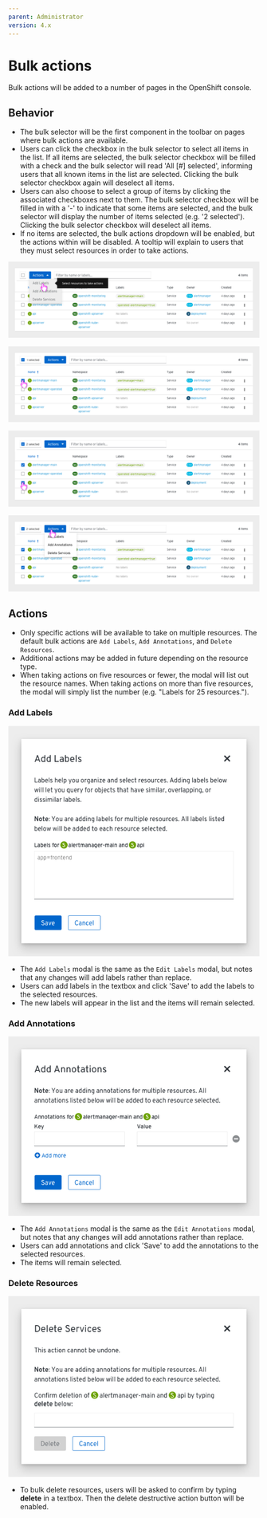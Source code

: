 ```yaml
---
parent: Administrator
version: 4.x
---
```


# Bulk actions

Bulk actions will be added to a number of pages in the OpenShift console.


## Behavior
* The bulk selector will be the first component in the toolbar on pages where bulk actions are available.
* Users can click the checkbox in the bulk selector to select all items in the list. If all items are selected, the bulk selector checkbox will be filled with a check and the bulk selector will read 'All [#] selected', informing users that all known items in the list are selected. Clicking the bulk selector checkbox again will deselect all items.
* Users can also choose to select a group of items by clicking the associated checkboxes next to them. The bulk selector checkbox will be filled in with a '-' to indicate that some items are selected, and the bulk selector will display the number of items selected (e.g. '2 selected'). Clicking the bulk selector checkbox will deselect all items.
* If no items are selected, the bulk actions dropdown will be enabled, but the actions within will be disabled. A tooltip will explain to users that they must select resources in order to take actions.

![1](img/1.png)

![2](img/2.png)

![3](img/3.png)

![4](img/4.png)

## Actions
* Only specific actions will be available to take on multiple resources. The default bulk actions are `Add Labels`, `Add Annotations`, and `Delete Resources`.
* Additional actions may be added in future depending on the resource type.
* When taking actions on five resources or fewer, the modal will list out the resource names. When taking actions on more than five resources, the modal will simply list the number (e.g. "Labels for 25 resources.").

### Add Labels
![5](img/add-labels.png)
* The `Add Labels` modal is the same as the `Edit Labels` modal, but notes that any changes will add labels rather than replace.
* Users can add labels in the textbox and click 'Save' to add the labels to the selected resources.
* The new labels will appear in the list and the items will remain selected.

### Add Annotations
![6](img/add-annotations.png)
* The `Add Annotations` modal is the same as the `Edit Annotations` modal, but notes that any changes will add annotations rather than replace.
* Users can add annotations and click 'Save' to add the annotations to the selected resources.
* The items will remain selected.

### Delete Resources
![6](img/delete-resources.png)
* To bulk delete resources, users will be asked to confirm by typing **delete** in a textbox. Then the delete destructive action button will be enabled.
